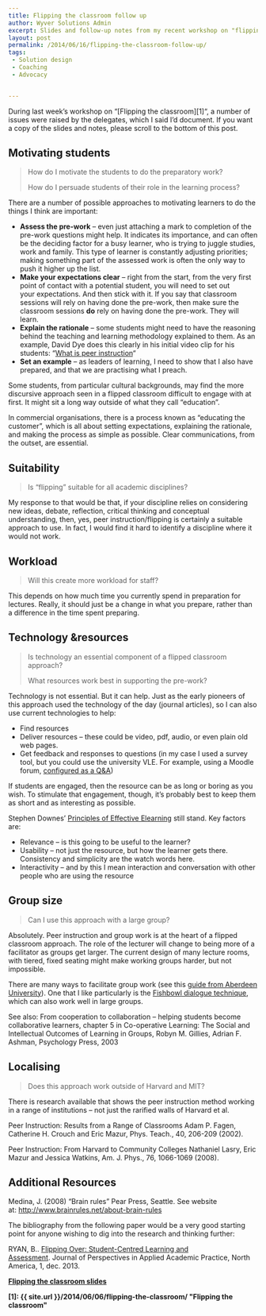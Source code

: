 ```yaml
---
title: Flipping the classroom follow up
author: Wyver Solutions Admin
excerpt: Slides and follow-up notes from my recent workshop on "flipping the classroom" at a university staff awayday.
layout: post
permalink: /2014/06/16/flipping-the-classroom-follow-up/
tags:
 - Solution design
 - Coaching
 - Advocacy


---
```

During last week&#8217;s workshop on &#8220;[Flipping the classroom][1]&#8220;, a number of issues were raised by the delegates, which I said I&#8217;d document. If you want a copy of the slides and notes, please scroll to the bottom of this post.

## Motivating students

> How do I motivate the students to do the preparatory work?
>
> How do I persuade students of their role in the learning process?

There are a number of possible approaches to motivating learners to do the things I think are important:

  * **Assess the pre-work** &#8211; even just attaching a mark to completion of the pre-work questions might help. It indicates its importance, and can often be the deciding factor for a busy learner, who is trying to juggle studies, work and family. This type of learner is constantly adjusting priorities; making something part of the assessed work is often the only way to push it higher up the list.
  * **Make your expectations clear** &#8211; right from the start, from the very first point of contact with a potential student, you will need to set out your expectations. And then stick with it. If you say that classroom sessions will rely on having done the pre-work, then make sure the classroom sessions **do** rely on having done the pre-work. They will learn.
  * **Explain the rationale** &#8211; some students might need to have the reasoning behind the teaching and learning methodology explained to them. As an example, David Dye does this clearly in his initial video clip for his students: &#8220;<a href="https://www.youtube.com/watch?v=e9IT7BTBJgY" target="_blank">What is peer instruction</a>&#8220;
  * **Set an example** &#8211; as leaders of learning, I need to show that I also have prepared, and that we are practising what I preach.

Some students, from particular cultural backgrounds, may find the more discursive approach seen in a flipped classroom difficult to engage with at first. It might sit a long way outside of what they call &#8220;education&#8221;.

In commercial organisations, there is a process known as &#8220;educating the customer&#8221;, which is all about setting expectations, explaining the rationale, and making the process as simple as possible. Clear communications, from the outset, are essential.

## Suitability

> Is &#8220;flipping&#8221; suitable for all academic disciplines?

My response to that would be that, if your discipline relies on considering new ideas, debate, reflection, critical thinking and conceptual understanding, then, yes, peer instruction/flipping is certainly a suitable approach to use. In fact, I would find it hard to identify a discipline where it would not work.

## Workload

> Will this create more workload for staff?

This depends on how much time you currently spend in preparation for lectures. Really, it should just be a change in what you prepare, rather than a difference in the time spent preparing.

## Technology &amp;resources

> Is technology an essential component of a flipped classroom approach?
>
> What resources work best in supporting the pre-work?

Technology is not essential. But it can help. Just as the early pioneers of this approach used the technology of the day (journal articles), so I can also use current technologies to help:

  * Find resources
  * Deliver resources &#8211; these could be video, pdf, audio, or even plain old web pages.
  * Get feedback and responses to questions (in my case I used a survey tool, but you could use the university VLE. For example, using a Moodle forum, <a href="http://docs.moodle.org/24/en/Forum_settings#Forum_type" target="_blank">configured as a Q&amp;A</a>)

If students are engaged, then the resource can be as long or boring as you wish. To stimulate that engagement, though, it&#8217;s probably best to keep them as short and as interesting as possible.

Stephen Downes&#8217; <a href="http://www.downes.ca/post/13" target="_blank">Principles of Effective Elearning</a> still stand. Key factors are:

  * Relevance &#8211; is this going to be useful to the learner?
  * Usability &#8211; not just the resource, but how the learner gets there. Consistency and simplicity are the watch words here.
  * Interactivity &#8211; and by this I mean interaction and conversation with other people who are using the resource

## Group size

> Can I use this approach with a large group?

Absolutely. Peer instruction and group work is at the heart of a flipped classroom approach. The role of the lecturer will change to being more of a facilitator as groups get larger. The current design of many lecture rooms, with tiered, fixed seating might make working groups harder, but not impossible.

There are many ways to facilitate group work (see this <a href="http://www.abdn.ac.uk/cad/good-practice/resources/groupwork/a2/" target="_blank">guide from Aberdeen University</a>). One that I like particularly is the <a href="http://www.unconference.net/unconference-methods-fish-bowl-dialogue/" target="_blank">Fishbowl dialogue technique</a>, which can also work well in large groups.

See also: From cooperation to collaboration &#8211; helping students become collaborative learners, chapter 5 in <span class="fn"><span dir="ltr">Co-operative Learning</span></span>: <span class="subtitle"><span dir="ltr">The Social and Intellectual Outcomes of Learning in Groups, </span></span><span dir="ltr">Robyn M. Gillies</span>, <span dir="ltr">Adrian F. Ashman, </span><span dir="ltr">Psychology Press</span>, 2003

## Localising

> Does this approach work outside of Harvard and MIT?

There is research available that shows the peer instruction method working in a range of institutions &#8211; not just the rarified walls of Harvard et al.

Peer Instruction: Results from a Range of Classrooms
Adam P. Fagen, Catherine H. Crouch and Eric Mazur, Phys. Teach., 40, 206-209 (2002).

Peer Instruction: From Harvard to Community Colleges
Nathaniel Lasry, Eric Mazur and Jessica Watkins, Am. J. Phys., 76, 1066-1069 (2008).

## Additional Resources

Medina, J. (2008) &#8220;Brain rules&#8221; Pear Press, Seattle. See website at: <a href="http://www.brainrules.net/about-brain-rules" target="_blank">http://www.brainrules.net/about-brain-rules</a>

The bibliography from the following paper would be a very good starting point for anyone wishing to dig into the research and thinking further:

RYAN, B.. <a href="http://jpaap.napier.ac.uk/index.php/JPAAP/article/view/64" target="_blank">Flipping Over: Student-Centred Learning and Assessment</a>. Journal of Perspectives in Applied Academic Practice, North America, 1, dec. 2013.




  <strong> <a title="Flipping the classroom" href="https://www.slideshare.net/MarkBerthelemy/flipping-the-classroom-35918909" target="_blank">Flipping the classroom slides</a>


 [1]: {{ site.url }}/2014/06/06/flipping-the-classroom/ "Flipping the classroom"
